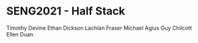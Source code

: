 # SENG2021 - Half Stack


Timothy Devine
Ethan Dickson
Lachlan Fraser
Michael Agius
Guy Chilcott
Ellen Duan